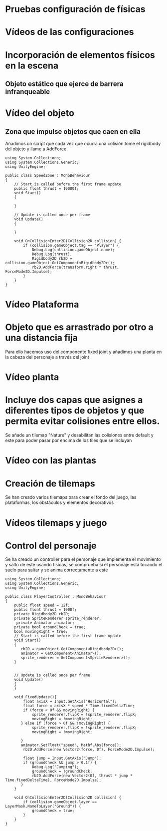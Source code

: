 # Pruebas configuración de físicas
# Vídeos de las configuraciones
# Incorporación de elementos físicos en la escena

## Objeto estático que ejerce de barrera infranqueable
# Vídeo del objeto
## Zona que impulse objetos que caen en ella

Añadimos un script que cada vez que ocurra una colisión tome el rigidbody del objeto y llame a AddForce
```
using System.Collections;
using System.Collections.Generic;
using UnityEngine;

public class SpeedZone : MonoBehaviour
{
    // Start is called before the first frame update
    public float thrust = 10000f;
    void Start()
    {
        
    }

    // Update is called once per frame
    void Update()
    {
        
    }    

    void OnCollisionEnter2D(Collision2D collision) {
        if (collision.gameObject.tag == "Player") {
            Debug.Log(collision.gameObject.name);
            Debug.Log(thrust);
            Rigidbody2D rb2D = collision.gameObject.GetComponent<Rigidbody2D>();
            rb2D.AddForce(transform.right * thrust, ForceMode2D.Impulse);
        }
    }
}
```
# Vídeo Plataforma

# Objeto que es arrastrado por otro a una distancia fija
Para ello hacemos uso del componente fixed joint y añadimos una planta en la cabeza del personaje a través del joint
# Vídeo planta
# Incluye dos capas que asignes a diferentes tipos de objetos y que permita evitar colisiones entre ellos.
Se añade un tilemap "Nature" y desabilitan las colisiones entre default y este para poder pasar por encima de los tiles que se incluyan
# Vídeo con las plantas

# Creación de tilemaps
Se han creado varios tilemaps para crear el fondo del juego, las plataformas, los obstáculos y elementos decorativos
# Vídeos tilemaps y juego

# Control del personaje
Se ha creado un controller para el personaje que implementa el movimiento y salto de este usando físicas, se comprueba si el personaje está tocando el suelo para saltar y se anima correctamente a este
```
using System.Collections;
using System.Collections.Generic;
using UnityEngine;

public class PlayerController : MonoBehaviour
{
    public float speed = 12f;
    public float thrust = 1000f;
    private Rigidbody2D rb2D;
    private SpriteRenderer sprite_renderer;
     private Animator animator;
    private bool groundCheck = true;
    bool movingRight = true;
    // Start is called before the first frame update
    void Start()
    {
       rb2D = gameObject.GetComponent<Rigidbody2D>(); 
       animator = GetComponent<Animator>();
       sprite_renderer = GetComponent<SpriteRenderer>();
    }
    

    // Update is called once per frame
    void Update()
    {
    }

    void FixedUpdate(){
        float axisX = Input.GetAxis("Horizontal");
        float force = axisX * speed * Time.fixedDeltaTime;
        if (force < 0f && movingRight) {
            sprite_renderer.flipX = !sprite_renderer.flipX;
            movingRight = !movingRight;
       } else if (force > 0f && !movingRight) {
            sprite_renderer.flipX = !sprite_renderer.flipX;
            movingRight = !movingRight;

       }
       animator.SetFloat("speed", Mathf.Abs(force));
        rb2D.AddForce(new Vector2(force, 0f), ForceMode2D.Impulse);

        float jump = Input.GetAxis("Jump");
        if (groundCheck && jump > 0.1f) {
            Debug.Log("Jumping");
            groundCheck = !groundCheck;
            rb2D.AddForce(new Vector2(0f, thrust * jump * Time.fixedDeltaTime), ForceMode2D.Impulse);
       }
    }

    void OnCollisionEnter2D(Collision2D collision) {
        if (collision.gameObject.layer == LayerMask.NameToLayer("Ground")) {
            groundCheck = true;
        }
    }
}
```